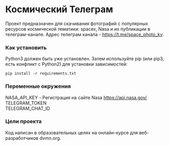 # Космический Телеграм

Проект предназначен для скачивания фотографий с популярных ресурсов космической тематики: spacex, Nasa и их
публикации в телеграм-канале. Адрес телеграм канала - https://t.me/space_photo_kv.

### Как установить

Python3 должен быть уже установлен. Затем используйте pip (или pip3, есть конфликт с Python2) для установки зависимостей:

`pip install -r requirements.txt`

### Переменные окружения

NASA_API_KEY - Регистрация на сайте Nasa https://api.nasa.gov/  
TELEGRAM_TOKEN  
TELEGRAM_CHAT_ID

### Цели проекта

Код написан в образовательных целях на онлайн-курсе для веб-разработчиков dvmn.org.
